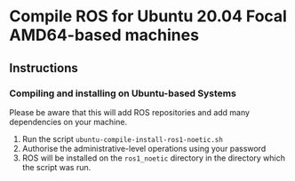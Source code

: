 # Compile ROS for Ubuntu 20.04 Focal AMD64-based machines

## Instructions

### Compiling and installing on Ubuntu-based Systems

Please be aware that this will add ROS repositories and add many dependencies on
your machine.

1. Run the script `ubuntu-compile-install-ros1-noetic.sh`
2. Authorise the administrative-level operations using your password
3. ROS will be installed on the `ros1_noetic` directory in the directory which
the script was run.